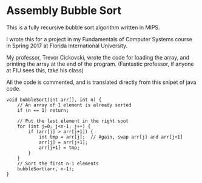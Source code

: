 <h1>Assembly Bubble Sort</h1>

This is a fully recursive  bubble sort algorithm written in MIPS.

I wrote this for a project in my Fundamentals of Computer Systems course in Spring 2017 at Florida International University.

My professor, Trevor Cickovski, wrote the code for loading the array, and printing the array at the end of the program.
(Fantastic professor, if anyone at FIU sees this, take his class)

All the code is commented, and is translated directly from this snipet of java code.

    void bubbleSort(int arr[], int n) {
        // An array of 1 element is already sorted
        if (n == 1) return;
 
        // Put the last element in the right spot
        for (int j=0; j<n-1; j++) {
            if (arr[j] > arr[j+1]) {
                int tmp = arr[j];  // Again, swap arr[j] and arr[j+1]
                arr[j] = arr[j+1];
                arr[j+1] = tmp;
            }
        }
        // Sort the first n-1 elements
        bubbleSort(arr, n-1);
    }
